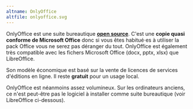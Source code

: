 ```yaml
---
altname: OnlyOffice
altfile: onlyoffice.svg
---
```


OnlyOffice est une suite bureautique [**open source**](https://github.com/ONLYOFFICE). C'est une **copie quasi conforme de Microsoft Office** donc si vous êtes habitué⋅es à utiliser la pack Office vous ne serez pas déranger du tout. OnlyOffice est également très compatible avec les fichers Microsoft Office (docx, pptx, xlsx) que LibreOffice.

Son modèle économique est basé sur la vente de licences de services d'éditions en ligne. Il reste **gratuit** pour un usage local.

OnlyOffice est néanmoins assez volumineux. Sur les ordinateurs anciens, ce n'est peut-être pas le logiciel à installer comme suite bureautique (voir LibreOffice ci-dessous).
